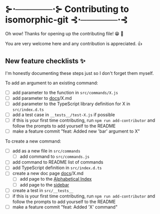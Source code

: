 # ⊱⋅──────⋅⊱ Contributing to isomorphic-git ⊰⋅──────⋅⊰

Oh wow! Thanks for opening up the contributing file! :grin: :tada:

You are very welcome here and any contribution is appreciated. :+1:

## New feature checklists :sparkles:️
I'm honestly documenting these steps just so I don't forget them myself.

To add an argument to an existing command:

- [ ] add parameter to the function in `src/commands/X.js`
- [ ] add parameter to [docs](https://github.com/isomorphic-git/isomorphic-git.github.io/tree/source/docs)/X.md
- [ ] add parameter to the TypeScript library definition for X in `src/index.d.ts`
- [ ] add a test case in `__tests__/test-X.js` if possible
- [ ] if this is your first time contributing, run `npm run add-contributor` and follow the prompts to add yourself to the README
- [ ] make a feature commit "feat: Added new 'bar' argument to X"

To create a new command:

- [ ] add as a new file in `src/commands`
  - [ ] add command to `src/commands.js`
- [ ] add command to README list of commands
- [ ] add TypeScript definition in `src/index.d.ts`
- [ ] create a new doc page [docs](https://github.com/isomorphic-git/isomorphic-git.github.io/tree/source/docs)/X.md
  - [ ] add page to the [Alphabetical Index](https://github.com/isomorphic-git/isomorphic-git.github.io/blob/source/docs/alphabetic.md)
  - [ ] add page to the [sidebar](https://github.com/isomorphic-git/isomorphic-git.github.io/blob/source/website/sidebars.json)
- [ ] create a test in `src/__tests__`
- [ ] if this is your first time contributing, run `npm run add-contributor` and follow the prompts to add yourself to the README
- [ ] make a feature commit "feat: Added 'X' command"
